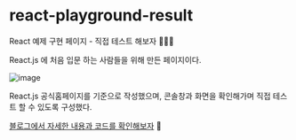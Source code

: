 # react-playground-result
React 예제 구현 페이지 - 직접 테스트 해보자 💁🏻‍♀️

React.js 에 처음 입문 하는 사람들을 위해 만든 페이지이다.

![image](https://user-images.githubusercontent.com/45249021/228628106-dbe1f48e-d616-4645-a133-af5c52df443e.png)

React.js 공식홈페이지를 기준으로 작성했으며,
콘솔창과 화면을 확인해가며 직접 테스트 할 수 있도록 구성했다.


[블로그에서 자세한 내용과 코드를 확인해보자](https://nychicken.tistory.com/category/React) 🎈

